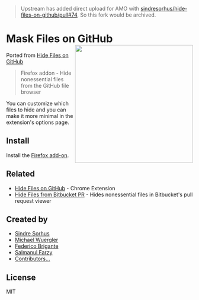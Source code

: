 > Upstream has added direct upload for AMO with [sindresorhus/hide-files-on-github/pull#74](https://github.com/sindresorhus/hide-files-on-github/pull/74), So this fork would be archived. 

# Mask Files on GitHub <img src="screenshot.png" width="318" align="right">

Ported from [Hide Files on GitHub]

> Firefox addon - Hide nonessential files from the GitHub file browser

You can customize which files to hide and you can make it more minimal in the extension's options page.

## Install

Install the [Firefox add-on](https://addons.mozilla.org/en-US/firefox/addon/mask-files-on-github/).

## Related

- [Hide Files on GitHub] - Chrome Extension
- [Hide Files from Bitbucket PR](https://github.com/Zhouzi/hide-files-from-bitbucket-pr) - Hides nonessential files in Bitbucket's pull request viewer

## Created by

- [Sindre Sorhus](https://github.com/sindresorhus)
- [Michael Wuergler](https://github.com/radiovisual)
- [Federico Brigante](https://github.com/bfred-it)
- [Salmanul Farzy](https://github.com/salmanulfarzy)
- [Contributors…](https://github.com/sindresorhus/hide-files-on-github/graphs/contributors)

## License

MIT

[Hide Files on GitHub]: https://github.com/sindresorhus/hide-files-on-github
